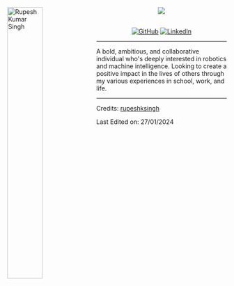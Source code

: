 <img src="https://github.com/rupeshksingh/rupeshksingh/assets/121041587/6a126898-e87e-49d5-8440-681e080e4b1f" alt="Rupesh Kumar Singh" align="left" width="40%">

<div align="center">
<img src="https://komarev.com/ghpvc/?username=rupeshksingh&style=flat-square&color=EA4AAA"></img>
</div>
<br>
<p align="center">
	<a href="https://github.com/rupeshksingh"><img src="https://img.shields.io/github/followers/reddyprasade.svg?label=GitHub&style=social" alt="GitHub"></a>
	<a href="https://www.linkedin.com/in/rupesh-kumar-singh-542040235/"><img src="https://img.shields.io/badge/LinkedIn--_.svg?style=social&logo=linkedinColor=orange" alt="LinkedIn"></a>
	
</p>

---

<p>A bold, ambitious, and collaborative individual who's deeply interested in robotics and machine intelligence. Looking to create a positive impact in the lives of others through my various experiences in school, work, and life. </p>

-----
Credits: [rupeshksingh](https://github.com/rupeshksingh)

Last Edited on: 27/01/2024
